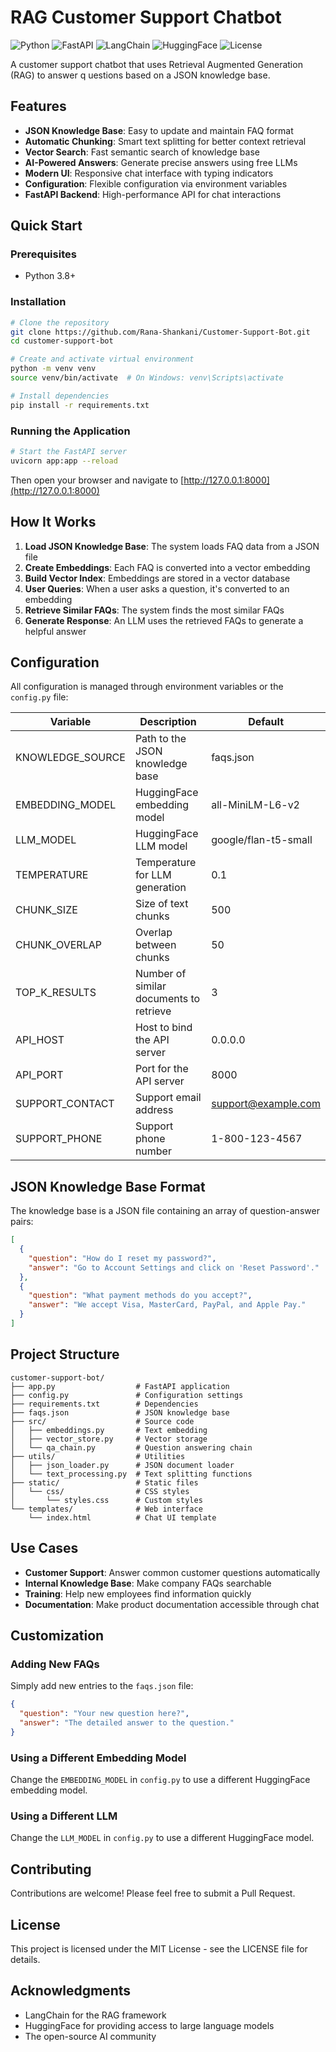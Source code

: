 # RAG Customer Support Chatbot

![Python](https://img.shields.io/badge/Python-3.8+-blue.svg)
![FastAPI](https://img.shields.io/badge/FastAPI-0.100.0+-green.svg)
![LangChain](https://img.shields.io/badge/LangChain-0.1.0+-orange.svg)
![HuggingFace](https://img.shields.io/badge/HuggingFace-Free_Models-yellow.svg)
![License](https://img.shields.io/badge/License-MIT-lightgrey.svg)

A customer support chatbot that uses Retrieval Augmented Generation (RAG) to answer q
uestions based on a JSON knowledge base.

## Features

- **JSON Knowledge Base**: Easy to update and maintain FAQ format
- **Automatic Chunking**: Smart text splitting for better context retrieval
- **Vector Search**: Fast semantic search of knowledge base
- **AI-Powered Answers**: Generate precise answers using free LLMs
- **Modern UI**: Responsive chat interface with typing indicators
- **Configuration**: Flexible configuration via environment variables
- **FastAPI Backend**: High-performance API for chat interactions

## Quick Start

### Prerequisites

- Python 3.8+

### Installation

```bash
# Clone the repository
git clone https://github.com/Rana-Shankani/Customer-Support-Bot.git
cd customer-support-bot

# Create and activate virtual environment
python -m venv venv
source venv/bin/activate  # On Windows: venv\Scripts\activate

# Install dependencies
pip install -r requirements.txt
```

### Running the Application

```bash
# Start the FastAPI server
uvicorn app:app --reload
```

Then open your browser and navigate to [http://127.0.0.1:8000](http://127.0.0.1:8000)

## How It Works

1. **Load JSON Knowledge Base**: The system loads FAQ data from a JSON file
2. **Create Embeddings**: Each FAQ is converted into a vector embedding
3. **Build Vector Index**: Embeddings are stored in a vector database
4. **User Queries**: When a user asks a question, it's converted to an embedding
5. **Retrieve Similar FAQs**: The system finds the most similar FAQs
6. **Generate Response**: An LLM uses the retrieved FAQs to generate a helpful answer

## Configuration

All configuration is managed through environment variables or the `config.py` file:

| Variable | Description | Default |
|----------|-------------|---------|
| KNOWLEDGE_SOURCE | Path to the JSON knowledge base | faqs.json |
| EMBEDDING_MODEL | HuggingFace embedding model | all-MiniLM-L6-v2 |
| LLM_MODEL | HuggingFace LLM model | google/flan-t5-small |
| TEMPERATURE | Temperature for LLM generation | 0.1 |
| CHUNK_SIZE | Size of text chunks | 500 |
| CHUNK_OVERLAP | Overlap between chunks | 50 |
| TOP_K_RESULTS | Number of similar documents to retrieve | 3 |
| API_HOST | Host to bind the API server | 0.0.0.0 |
| API_PORT | Port for the API server | 8000 |
| SUPPORT_CONTACT | Support email address | support@example.com |
| SUPPORT_PHONE | Support phone number | 1-800-123-4567 |

## JSON Knowledge Base Format

The knowledge base is a JSON file containing an array of question-answer pairs:

```json
[
  {
    "question": "How do I reset my password?",
    "answer": "Go to Account Settings and click on 'Reset Password'."
  },
  {
    "question": "What payment methods do you accept?",
    "answer": "We accept Visa, MasterCard, PayPal, and Apple Pay."
  }
]
```

## Project Structure

```
customer-support-bot/
├── app.py                  # FastAPI application
├── config.py               # Configuration settings
├── requirements.txt        # Dependencies
├── faqs.json               # JSON knowledge base
├── src/                    # Source code
│   ├── embeddings.py       # Text embedding
│   ├── vector_store.py     # Vector storage
│   └── qa_chain.py         # Question answering chain
├── utils/                  # Utilities
│   ├── json_loader.py      # JSON document loader
│   └── text_processing.py  # Text splitting functions
├── static/                 # Static files
│   └── css/                # CSS styles
│       └── styles.css      # Custom styles
└── templates/              # Web interface
    └── index.html          # Chat UI template
```

## Use Cases

- **Customer Support**: Answer common customer questions automatically
- **Internal Knowledge Base**: Make company FAQs searchable
- **Training**: Help new employees find information quickly
- **Documentation**: Make product documentation accessible through chat

## Customization

### Adding New FAQs

Simply add new entries to the `faqs.json` file:

```json
{
  "question": "Your new question here?",
  "answer": "The detailed answer to the question."
}
```

### Using a Different Embedding Model

Change the `EMBEDDING_MODEL` in `config.py` to use a different HuggingFace embedding model.

### Using a Different LLM

Change the `LLM_MODEL` in `config.py` to use a different HuggingFace model.

## Contributing

Contributions are welcome! Please feel free to submit a Pull Request.

## License

This project is licensed under the MIT License - see the LICENSE file for details.

## Acknowledgments

- LangChain for the RAG framework
- HuggingFace for providing access to large language models
- The open-source AI community
